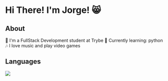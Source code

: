# Hi There! I'm Jorge! :smile_cat:

## About
<!--ts-->
  :seedling: I'm a FullStack Development student at Trybe
  :snake: Currently learning: python
  :notes: I love music and play video games
<!--te-->

## Languages
<img src="https://img.shields.io/static/v1?label=react&message=framework&color=blue&style=for-the-badge&logo=REACT"/>
